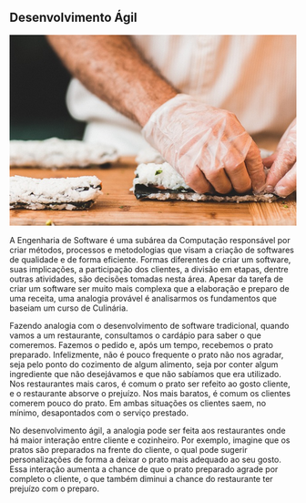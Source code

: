 ## Desenvolvimento Ágil

![](../assets/agil.jpg)

A Engenharia de Software é uma subárea da Computação responsável por criar métodos, processos e metodologias que visam a criação de softwares de qualidade e de forma eficiente. Formas diferentes de criar um software, suas implicações, a participação dos clientes, a divisão em etapas, dentre outras atividades, são decisões tomadas nesta área. Apesar da tarefa de criar um software ser muito mais complexa que a elaboração e preparo de uma receita, uma analogia provável é analisarmos os fundamentos que baseiam um curso de Culinária.

Fazendo analogia com o desenvolvimento de software tradicional, quando vamos a um restaurante, consultamos o cardápio para saber o que comeremos. Fazemos o pedido e, após um tempo, recebemos o prato preparado. Infelizmente, não é pouco frequente o prato não nos agradar, seja pelo ponto do cozimento de algum alimento, seja por conter algum ingrediente que não desejávamos e que não sabíamos que era utilizado. Nos restaurantes mais caros, é comum o prato ser refeito ao gosto cliente, e o restaurante absorve o prejuízo. Nos mais baratos, é comum os clientes comerem pouco do prato. Em ambas situações os clientes saem, no mínimo, desapontados com o serviço prestado.

No desenvolvimento ágil, a analogia pode ser feita aos restaurantes onde há maior interação entre cliente e cozinheiro. Por exemplo, imagine que os pratos são preparados na frente do cliente, o qual pode sugerir personalizações de forma a deixar o prato mais adequado ao seu gosto. Essa interação aumenta a chance de que o prato preparado agrade por completo o cliente, o que também diminui a chance do restaurante ter prejuízo com o preparo. 

